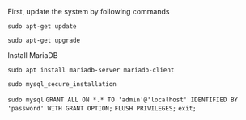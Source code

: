 First, update the system by following commands

`sudo apt-get update`

`sudo apt-get upgrade`

Install MariaDB

`sudo apt install mariadb-server mariadb-client`

`sudo mysql_secure_installation`

`sudo mysql`
`GRANT ALL ON *.* TO 'admin'@'localhost' IDENTIFIED BY 'password' WITH GRANT OPTION;`
`FLUSH PRIVILEGES;`
`exit;`